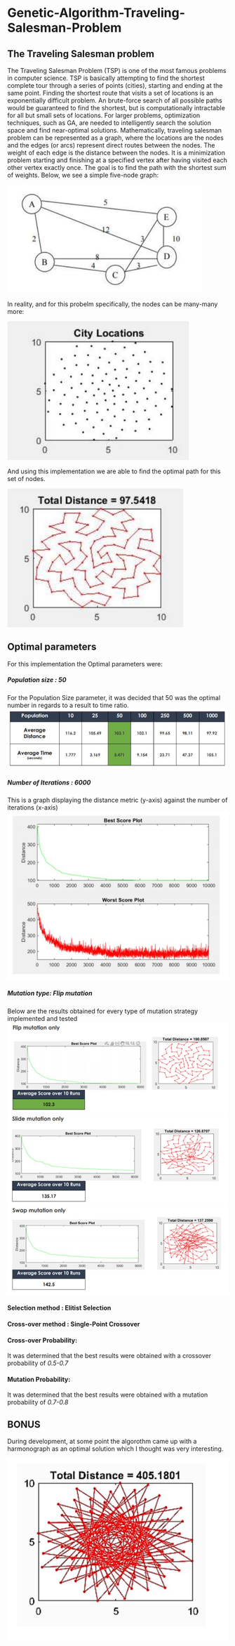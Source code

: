 # Genetic-Algorithm-Traveling-Salesman-Problem

## The Traveling Salesman problem

The Traveling Salesman Problem (TSP) is one of the most famous problems in
computer science. 
TSP is basically attempting to find the shortest complete tour through a series of points
(cities), starting and ending at the same point. Finding the shortest route that visits a
set of locations is an exponentially difficult problem. 
An brute-force search of all possible paths
would be guaranteed to find the shortest, but is computationally intractable for all but
small sets of locations. For larger problems, optimization techniques, such as GA, are
needed to intelligently search the solution space and find near-optimal solutions.
Mathematically, traveling salesman problem can be represented as a graph, where the
locations are the nodes and the edges (or arcs) represent direct routes between the
nodes. The weight of each edge is the distance between the nodes. It is a minimization
problem starting and finishing at a specified vertex after having visited each other vertex
exactly once. The goal is to find the path with the shortest sum of weights. Below, we
see a simple five-node graph:

![Alt text](https://github.com/Paris778/Genetic-Algorithm-Traveling-Salesman-Problem/blob/main/scnrSHots/Capture4.JPG "Title")

In reality, and for this probelm specifically, the nodes can be many-many more:

![Alt text](https://github.com/Paris778/Genetic-Algorithm-Traveling-Salesman-Problem/blob/main/scnrSHots/Capture2.jpg "Bes")

And using this implementation we are able to find the optimal path for this set of nodes.

![Alt text](https://github.com/Paris778/Genetic-Algorithm-Traveling-Salesman-Problem/blob/main/scnrSHots/Capture3.JPG "Best Solution")

## Optimal parameters

For this implementation the Optimal parameters were:

##### Population size : 50
For the Population Size parameter, it was decided that 50 was the optimal number in regards to a result to time ratio.
![Alt text](https://github.com/Paris778/Genetic-Algorithm-Traveling-Salesman-Problem/blob/main/scnrSHots/Capture5.JPG "Best Solution")
  
##### Number of Iterations : 6000
This is a graph displaying the distance metric (y-axis) against the number of iterations (x-axis)
![Alt text](https://github.com/Paris778/Genetic-Algorithm-Traveling-Salesman-Problem/blob/main/scnrSHots/Capture6.JPG "Best Solution")

##### Mutation type: Flip mutation

Below are the results obtained for every type of mutation strategy implemented and tested
![Alt text](https://github.com/Paris778/Genetic-Algorithm-Traveling-Salesman-Problem/blob/main/scnrSHots/Capture7.JPG "Best Solution")
![Alt text](https://github.com/Paris778/Genetic-Algorithm-Traveling-Salesman-Problem/blob/main/scnrSHots/Capture8.JPG "Best Solution")
![Alt text](https://github.com/Paris778/Genetic-Algorithm-Traveling-Salesman-Problem/blob/main/scnrSHots/Capture9.JPG "Best Solution")
  
#### Selection method : Elitist Selection

#### Cross-over method : Single-Point Crossover
  
#### Cross-over Probability:
It was determined that the best results were obtained with a crossover probability of *0.5-0.7*
#### Mutation Probability:
It was determined that the best results were obtained with a mutation probability of *0.7-0.8*

## BONUS

During development, at some point the algorothm came up with a harmonograph as an optimal solution which I thought was very interesting.

![Alt text](https://github.com/Paris778/Genetic-Algorithm-Traveling-Salesman-Problem/blob/main/scnrSHots/Harmonograph.JPG "Best Solution")


